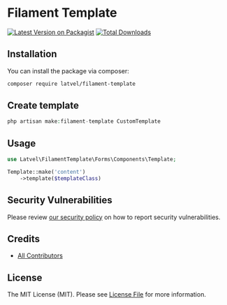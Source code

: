 # Filament Template

[![Latest Version on Packagist](https://img.shields.io/packagist/v/latvel/filament-template.svg?style=flat-square)](https://packagist.org/packages/latvel/filament-template)
[![Total Downloads](https://img.shields.io/packagist/dt/latvel/filament-template.svg?style=flat-square)](https://packagist.org/packages/latvel/filament-template)

## Installation

You can install the package via composer:

```bash
composer require latvel/filament-template
```

## Create template

```php
php artisan make:filament-template CustomTemplate
```

## Usage

```php
use Latvel\FilamentTemplate\Forms\Components\Template;

Template::make('content')
    ->template($templateClass)
```

## Security Vulnerabilities

Please review [our security policy](../../security/policy) on how to report security vulnerabilities.

## Credits

- [All Contributors](../../contributors)

## License

The MIT License (MIT). Please see [License File](LICENSE.md) for more information.